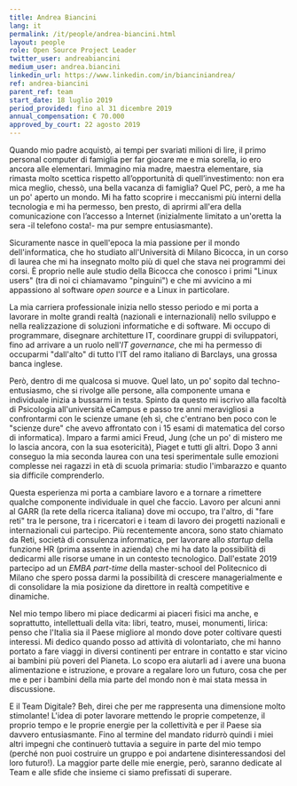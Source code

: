 ```yaml
---
title: Andrea Biancini
lang: it
permalink: /it/people/andrea-biancini.html
layout: people
role: Open Source Project Leader
twitter_user: andreabiancini
medium_user: andrea.biancini
linkedin_url: https://www.linkedin.com/in/bianciniandrea/
ref: andrea-biancini
parent_ref: team
start_date: 18 luglio 2019
period_provided: fino al 31 dicembre 2019
annual_compensation: € 70.000
approved_by_court: 22 agosto 2019
---
```


Quando mio padre acquistò, ai tempi per svariati milioni di lire, il primo personal computer di famiglia per far giocare me e mia sorella, io ero ancora alle elementari.
Immagino mia madre, maestra elementare, sia rimasta molto scettica rispetto all’opportunità di quell’investimento: non era mica meglio, chessò, una bella vacanza di famiglia?
Quel PC, però, a me ha un po' aperto un mondo. Mi ha fatto scoprire i meccanismi più interni della tecnologia e mi ha permesso, ben presto, di aprirmi all'era della comunicazione con l’accesso a Internet (inizialmente limitato a un'oretta la sera -il telefono costa!- ma pur sempre entusiasmante).

Sicuramente nasce in quell'epoca la mia passione per il mondo dell'informatica, che ho studiato all'Università di Milano Bicocca, in un corso di laurea che mi ha insegnato molto più di quel che stava nei programmi dei corsi.
È proprio nelle aule studio della Bicocca che conosco i primi "Linux users" (tra di noi ci chiamavamo "pinguini") e che mi avvicino a mi appassiono al software *open source* e a Linux in particolare.

La mia carriera professionale inizia nello stesso periodo  e mi porta a lavorare in molte grandi realtà (nazionali e internazionali) nello sviluppo e nella realizzazione di soluzioni informatiche e di software.
Mi occupo di programmare, disegnare architetture IT, coordinare gruppi di sviluppatori, fino ad arrivare a un ruolo nell'*IT governance*, che mi ha permesso di occuparmi "dall'alto" di tutto l'IT del ramo italiano di Barclays, una grossa banca inglese.

Però, dentro di me qualcosa si muove. Quel lato, un po' sopito dal techno-entusiasmo, che si rivolge alle persone, alla componente umana e individuale inizia a bussarmi in testa.
Spinto da questo mi iscrivo alla facoltà di Psicologia all'università eCampus e passo tre anni meravigliosi a confrontarmi con le scienze umane (eh sì, che c'entrano ben poco con le "scienze dure" che avevo affrontato con i 15 esami di matematica del corso di informatica). Imparo a farmi amici Freud, Jung (che un po' di mistero me lo lascia ancora, con la sua esotericità), Piaget e tutti gli altri.
Dopo 3 anni conseguo la mia seconda laurea con una tesi sperimentale sulle emozioni complesse nei ragazzi in età di scuola primaria: studio l'imbarazzo e quanto sia difficile comprenderlo.

Questa esperienza mi porta a cambiare lavoro e a tornare a rimettere qualche componente individuale in quel che faccio.
Lavoro per alcuni anni al GARR (la rete della ricerca italiana) dove mi occupo, tra l'altro, di "fare reti" tra le persone, tra i ricercatori e i team di lavoro dei progetti nazionali e internazionali cui partecipo.
Più recentemente ancora, sono stato chiamato da Reti, società di consulenza informatica, per lavorare allo *startup* della funzione HR (prima assente in azienda) che mi ha dato la possibilità di dedicarmi alle risorse umane in un contesto tecnologico. Dall'estate 2019 partecipo ad un *EMBA part-time* della master-school del Politecnico di Milano che spero possa darmi la possibilità di crescere managerialmente e di consolidare la mia posizione da direttore in realtà competitive e dinamiche.

Nel mio tempo libero mi piace dedicarmi ai piaceri fisici ma anche, e soprattutto, intellettuali della vita: libri, teatro, musei, monumenti, lirica: penso che l'Italia sia il Paese migliore al mondo dove poter coltivare questi interessi. Mi dedico quando posso ad attività di volontariato, che mi hanno portato a fare viaggi in diversi continenti per entrare in contatto e star vicino ai bambini più poveri del Pianeta. Lo scopo era aiutarli ad i avere una buona alimentazione e istruzione, e provare a regalare loro un futuro, cosa che per me e per i bambini della mia parte del mondo non è mai stata messa in discussione.

E il Team Digitale? Beh, direi che per me rappresenta una dimensione molto stimolante! L'idea di poter lavorare mettendo le proprie competenze, il proprio tempo e le proprie energie per la collettività e per il Paese sia davvero entusiasmante. Fino al termine del mandato ridurrò quindi i miei altri impegni che continuerò tuttavia a seguire in parte del mio tempo (perché non puoi costruire un gruppo e poi andartene disinteressandosi del loro futuro!). La maggior parte delle mie energie, però, saranno dedicate al Team e alle sfide che insieme ci siamo prefissati di superare.

